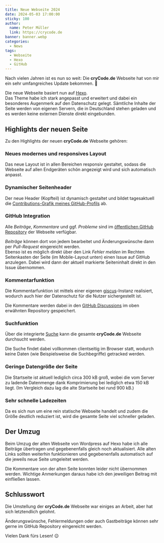 ```yaml
---
title: Neue Webseite 2024
date: 2024-05-03 17:00:00
sticky: 100
author:
  name: Peter Müller
  link: https://crycode.de
banner: banner.webp
categories:
  - News
tags:
  - Webseite
  - Hexo
  - GitHub
---
```


Nach vielen Jahren ist es nun so weit: Die **cryCode.de** Webseite hat von mir ein sehr umfangreiches Update bekommen. 🙂

Die neue Webseite basiert nun auf [Hexo](https://hexo.io/).  
Das Theme habe ich stark angepasst und erweitert und dabei ein besonderes Augenmerk auf den Datenschutz gelegt. Sämtliche Inhalte der Seite werden von eigenen Servern, die in Deutschland stehen geladen und es werden keine externen Dienste direkt eingebunden.

<!-- more -->

## Highlights der neuen Seite

Zu den Highlights der neuen **cryCode.de** Webseite gehören:

### Neues modernes und responsives Layout

Das neue Layout ist in allen Bereichen responsiv gestaltet, sodass die Webseite auf allen Endgeräten schön angezeigt wird und sich automatisch anpasst.

### Dynamischer Seitenheader

Der neue Header (Kopfteil) ist dynamisch gestaltet und bildet tagesaktuell die [Contributions-Grafik meines GitHub-Profils](https://github.com/crycode-de) ab.

### GitHub Integration

Alle *Beiträge*, *Kommentare* und ggf. *Probleme* sind im [öffentlichen GitHub Repository](https://github.com/crycode-de/crycode.de-website-public) der Webseite verfügbar.

*Beiträge* können dort von jedem bearbeitet und Änderungswünsche dann per *Pull-Request* eingereicht werden.  
Ebenso ist es möglich direkt über den Link *Fehler melden* im Rechten Seitenkasten der Seite (im Mobile-Layout unten) einen Issue auf GitHub anzulegen. Dabei wird dann der aktuell markierte Seiteninhalt direkt in den Issue übernommen.

### Kommentarfunktion

Die Kommentarfunktion ist mittels einer eigenen [giscus](https://github.com/giscus/giscus)-Instanz realisiert, wodurch auch hier der Datenschutz für die Nutzer sichergestellt ist.

Die Kommentare werden dabei in den [GitHub Discussions](https://github.com/crycode-de/crycode.de-website-public/discussions) im oben erwähnten Repository gespeichert.

### Suchfunktion

Über die integrierte [Suche](/suche) kann die gesamte **cryCode.de** Webseite durchsucht werden.

Die Suche findet dabei vollkommen clientseitig im Browser statt, wodurch keine Daten (wie Beispielsweise die Suchbegriffe) getracked werden.

### Geringe Datengröße der Seite

Die Startseite ist aktuell lediglich circa 300 kB groß, wobei die vom Server zu ladende Datenmenge dank Komprimierung bei lediglich etwa 150 kB liegt. (Im Vergleich dazu lag die alte Startseite bei rund 900 kB.)

### Sehr schnelle Ladezeiten

Da es sich nun um eine rein statische Webseite handelt und zudem die Größe deutlich reduziert ist, wird die gesamte Seite viel schneller geladen.

## Der Umzug

Beim Umzug der alten Webseite von Wordpress auf Hexo habe ich alle Beiträge übertragen und gegebenenfalls gleich noch aktualisiert. Alle alten Links sollten weiterhin funktionieren und gegebenenfalls automatisch auf die jeweils neue Seite umgeleitet werden.

Die Kommentare von der alten Seite konnten leider nicht übernommen werden. Wichtige Anmerkungen daraus habe ich den jeweiligen Beitrag mit einfließen lassen.

## Schlusswort

Die Umstellung der **cryCode.de** Webseite war einiges an Arbeit, aber hat sich letztendlich gelohnt.

Änderungswünsche, Fehlermeldungen oder auch Gastbeiträge können sehr gerne im GitHub Repository eingereicht werden.

Vielen Dank fürs Lesen! 😉
